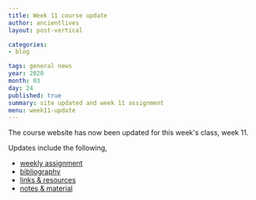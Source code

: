 ```yaml
---
title: Week 11 course update
author: ancientlives
layout: post-vertical

categories:
- blog

tags: general news
year: 2020
month: 03
day: 24
published: true
summary: site updated and week 11 assignment
menu: week11-update
---
```


The course website has now been updated for this week's class, week 11.

Updates include the following,

* [weekly assignment](/weekly_assignment)
* [bibliography](/bibliography)
* [links & resources](/links)
* [notes & material](/notes)
